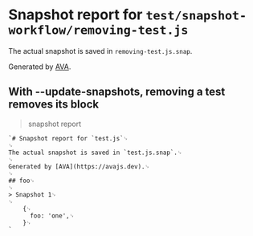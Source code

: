 # Snapshot report for `test/snapshot-workflow/removing-test.js`

The actual snapshot is saved in `removing-test.js.snap`.

Generated by [AVA](https://avajs.dev).

## With --update-snapshots, removing a test removes its block

> snapshot report

    `# Snapshot report for `test.js`␊
    ␊
    The actual snapshot is saved in `test.js.snap`.␊
    ␊
    Generated by [AVA](https://avajs.dev).␊
    ␊
    ## foo␊
    ␊
    > Snapshot 1␊
    ␊
        {␊
          foo: 'one',␊
        }␊
    `
